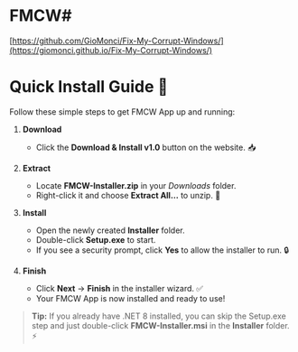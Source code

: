 # FMCW#

[https://github.com/GioMonci/Fix-My-Corrupt-Windows/](https://giomonci.github.io/Fix-My-Corrupt-Windows/)

# Quick Install Guide 🎉

Follow these simple steps to get FMCW App up and running:

1. **Download**  
   - Click the **Download & Install v1.0** button on the website. 📥

2. **Extract**  
   - Locate **FMCW-Installer.zip** in your _Downloads_ folder.  
   - Right-click it and choose **Extract All…** to unzip. 📂

3. **Install**  
   - Open the newly created **Installer** folder.  
   - Double-click **Setup.exe** to start.  
   - If you see a security prompt, click **Yes** to allow the installer to run. 🔒

4. **Finish**  
   - Click **Next** → **Finish** in the installer wizard. ✅  
   - Your FMCW App is now installed and ready to use!

> **Tip:** If you already have .NET 8 installed, you can skip the Setup.exe step and just double-click **FMCW-Installer.msi** in the **Installer** folder. ⚡️
